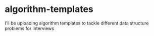 # algorithm-templates
I'll be uploading algorithm templates to tackle different data structure problems for interviews
